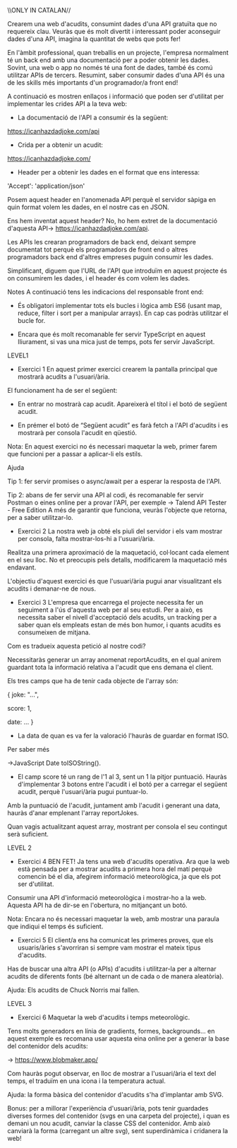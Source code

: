 \\\\ONLY IN CATALAN//


Crearem una web d'acudits, consumint dades d'una API gratuïta que no requereix clau. Veuràs que és molt divertit i interessant poder aconseguir dades d'una API, imagina la quantitat de webs que pots fer!

En l'àmbit professional, quan treballis en un projecte, l'empresa normalment té un back end amb una documentació per a poder obtenir les dades. Sovint, una web o app no només té una font de dades, també és comú utilitzar APIs de tercers. Resumint, saber consumir dades d'una API és una de les skills més importants d'un programador/a front end!

A continuació es mostren enllaços i informació que poden ser d'utilitat per implementar les crides API a la teva web:

- La documentació de l'API a consumir és la següent:

https://icanhazdadjoke.com/api

- Crida per a obtenir un acudit:

https://icanhazdadjoke.com/

-   Header per a obtenir les dades en el format que ens interessa:

'Accept': 'application/json'

Posem aquest header en l'anomenada API perquè el servidor sàpiga en quin format volem les dades, en el nostre cas en JSON.

Ens hem inventat aquest header? No, ho hem extret de la documentació d'aquesta API-> https://icanhazdadjoke.com/api. 

Les APIs les crearan programadors de back end, deixant sempre documentat tot perquè els programadors de front end o altres programadors back end d'altres empreses puguin consumir les dades.

Simplificant, diguem que l'URL de l'API que introduïm en aquest projecte és on consumirem les dades, i el header és com volem les dades.

Notes
A continuació tens les indicacions del responsable front end:

- És obligatori implementar tots els bucles i lògica amb ES6 (usant map, reduce, filter i sort per a manipular arrays). En cap cas podràs utilitzar el bucle for.

- Encara que és molt recomanable fer servir TypeScript en aquest lliurament, si vas una mica just de temps, pots fer servir JavaScript.


LEVEL1

 - Exercici 1
En aquest primer exercici crearem la pantalla principal que mostrarà acudits a l'usuari/ària.

El funcionament ha de ser el següent:

- En entrar no mostrarà cap acudit. Apareixerà el títol i el botó de següent acudit.

- En prémer el botó de “Següent acudit” es farà fetch a l'API d'acudits i es mostrarà per consola l'acudit en qüestió.

Nota: En aquest exercici no és necessari maquetar la web, primer farem que funcioni per a passar a aplicar-li els estils.

 Ajuda

Tip 1: fer servir promises o async/await per a esperar la resposta de l'API.

Tip 2: abans de fer servir una API al codi, és recomanable fer servir Postman o eines online per a provar l'API, per exemple -> Talend API Tester - Free Edition A més de garantir que funciona, veuràs l'objecte que retorna, per a saber utilitzar-lo.

- Exercici 2
La nostra web ja obté els piuli del servidor i els vam mostrar per consola, falta mostrar-los-hi a l'usuari/ària.

Realitza una primera aproximació de la maquetació, col·locant cada element en el seu lloc. No et preocupis pels detalls, modificarem la maquetació més endavant.

L'objectiu d'aquest exercici és que l'usuari/ària pugui anar visualitzant els acudits i demanar-ne de nous.

- Exercici 3
L'empresa que encarrega el projecte necessita fer un seguiment a l'ús d'aquesta web per al seu estudi.
Per a això, es necessita saber el nivell d'acceptació dels acudits, un tracking per a saber quan els empleats estan de més bon humor, i quants acudits es consumeixen de mitjana.

Com es tradueix aquesta petició al nostre codi?

Necessitaràs generar un array anomenat reportAcudits, en el qual anirem guardant tota la informació relativa a l'acudit que ens demana el client.

Els tres camps que ha de tenir cada objecte de l'array són:

{
  joke: "...",

  score: 1,

  date: ...
}

- La data  de quan es va fer la valoració l'hauràs de guardar en format ISO.

 Per saber més

->JavaScript Date toISOString().


- El camp score té un rang de l'1 al 3, sent un 1 la pitjor puntuació. Hauràs d'implementar 3 botons entre l'acudit i el botó per a carregar el següent acudit, perquè l'usuari/ària pugui puntuar-lo. 

Amb la puntuació de l'acudit, juntament amb l'acudit i generant una data, hauràs d'anar emplenant l'array reportJokes.

Quan vagis actualitzant aquest array, mostrant per consola el seu contingut serà suficient.


LEVEL 2

- Exercici 4
BEN FET! Ja tens una web d'acudits operativa. Ara que la web està pensada per a mostrar acudits a primera hora del matí perquè comencin bé el dia, afegirem informació meteorològica, ja que els pot ser d'utilitat. 

Consumir una API d'informació meteorològica i mostrar-ho a la web. Aquesta API ha de dir-se en l'obertura, no mitjançant un botó.

Nota: Encara no és necessari maquetar la web, amb mostrar una paraula que indiqui el temps és suficient.

- Exercici 5
El client/a ens ha comunicat les primeres proves, que els usuaris/àries s'avorriran si sempre vam mostrar el mateix tipus d'acudits.

Has de buscar una altra API (o APIs) d'acudits i utilitzar-la per a alternar acudits de diferents fonts (bé alternant un de cada o de manera aleatòria).

Ajuda: Els acudits de Chuck Norris mai fallen.


LEVEL 3

- Exercici 6
Maquetar la web d'acudits i temps meteorològic.

Tens molts generadors en línia de gradients, formes, backgrounds... en aquest exemple es recomana usar aquesta eina online per a generar la base del contenidor dels acudits:

-> https://www.blobmaker.app/

Com hauràs pogut observar, en lloc de mostrar a l'usuari/ària el text del temps, el traduïm en una icona i la temperatura actual.

Ajuda: la forma bàsica del contenidor d'acudits s'ha d'implantar amb SVG.

Bonus: per a millorar l'experiència d'usuari/ària, pots tenir guardades diverses formes del contenidor (svgs en una carpeta del projecte), i quan es demani un nou acudit, canviar la classe CSS del contenidor. Amb això canviarà la forma (carregant un altre svg), sent superdinàmica i cridanera la web!
